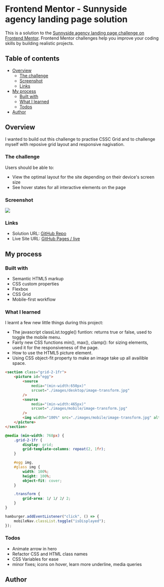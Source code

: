 # Frontend Mentor - Sunnyside agency landing page solution

This is a solution to the [Sunnyside agency landing page challenge on Frontend Mentor](https://www.frontendmentor.io/challenges/sunnyside-agency-landing-page-7yVs3B6ef). Frontend Mentor challenges help you improve your coding skills by building realistic projects.

## Table of contents

- [Overview](#overview)
  - [The challenge](#the-challenge)
  - [Screenshot](#screenshot)
  - [Links](#links)
- [My process](#my-process)
  - [Built with](#built-with)
  - [What I learned](#what-i-learned)
  - [Todos](#todos)
- [Author](#author)

## Overview

I wanted to build out this challenge to practise CSSC Grid and to challenge myself with reposive grid layout and responsive nagivation.

### The challenge

Users should be able to:

- View the optimal layout for the site depending on their device's screen size
- See hover states for all interactive elements on the page

### Screenshot

![](./screenshot.jpg)

### Links

- Solution URL: [GitHub Repo](https://github.com/al-latte/sunnyside-agency-landing-page-main)
- Live Site URL: [GitHub Pages / live](https://al-latte.github.io/sunnyside-agency-landing-page-main/)

## My process

### Built with

- Semantic HTML5 markup
- CSS custom properties
- Flexbox
- CSS Grid
- Mobile-first workflow

### What I learned

I learnt a few new little things during this project:

- The javascript classList.toggle() funtion: returns true or false, used to toggle the mobile menu.
- Fairly new CSS functions min(), max(), clamp(): for sizing elements, used it for the responsiveness of the page.
- How to use the HTML5 picture element.
- Using CSS object-fit property to make an image take up all availible space.

```html
<section class="grid-2-1fr">
	<picture id="egg">
		<source
			media="(min-width:650px)"
			srcset="./images/desktop/image-transform.jpg"
		/>
		<source
			media="(min-width:465px)"
			srcset="./images/mobile/image-transform.jpg"
		/>
		<img width="100%" src="./images/mobile/image-transform.jpg" alt="egg"">
	</picture>
</section>
```

```css
@media (min-width: 768px) {
	.grid-2-1fr {
		display: grid;
		grid-template-columns: repeat(2, 1fr);
	}

	#egg img,
	#glass img {
		width: 100%;
		height: 100%;
		object-fit: cover;
	}

	.transform {
		grid-area: 1/ 1/ 2/ 2;
	}
}
```

```js
hamburger.addEventListener("click", () => {
	mobileNav.classList.toggle("isDisplayed");
});
```

### Todos

- Animate arrow in hero
- Refactor CSS and HTML class names
- CSS Variables for ease
- minor fixes; icons on hover, learn more underline, media queries

## Author
